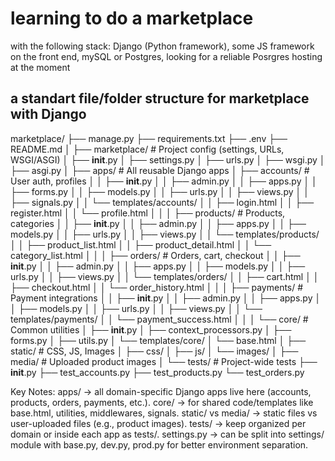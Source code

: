 # learning to do a marketplace 
with the following stack: Django (Python framework), some JS framework on the front end, mySQL or Postgres, looking for a reliable Posrgres hosting at the moment  
## a standart file/folder structure for marketplace with Django 
marketplace/
├── manage.py
├── requirements.txt
├── .env
├── README.md
│
├── marketplace/                # Project config (settings, URLs, WSGI/ASGI)
│   ├── __init__.py
│   ├── settings.py
│   ├── urls.py
│   ├── wsgi.py
│   ├── asgi.py
│
├── apps/                       # All reusable Django apps
│   ├── accounts/               # User auth, profiles
│   │   ├── __init__.py
│   │   ├── admin.py
│   │   ├── apps.py
│   │   ├── forms.py
│   │   ├── models.py
│   │   ├── urls.py
│   │   ├── views.py
│   │   ├── signals.py
│   │   └── templates/accounts/
│   │       ├── login.html
│   │       ├── register.html
│   │       └── profile.html
│   │
│   ├── products/               # Products, categories
│   │   ├── __init__.py
│   │   ├── admin.py
│   │   ├── apps.py
│   │   ├── models.py
│   │   ├── urls.py
│   │   ├── views.py
│   │   └── templates/products/
│   │       ├── product_list.html
│   │       ├── product_detail.html
│   │       └── category_list.html
│   │
│   ├── orders/                 # Orders, cart, checkout
│   │   ├── __init__.py
│   │   ├── admin.py
│   │   ├── apps.py
│   │   ├── models.py
│   │   ├── urls.py
│   │   ├── views.py
│   │   └── templates/orders/
│   │       ├── cart.html
│   │       ├── checkout.html
│   │       └── order_history.html
│   │
│   ├── payments/               # Payment integrations
│   │   ├── __init__.py
│   │   ├── admin.py
│   │   ├── apps.py
│   │   ├── models.py
│   │   ├── urls.py
│   │   ├── views.py
│   │   └── templates/payments/
│   │       └── payment_success.html
│   │
│   └── core/                   # Common utilities
│       ├── __init__.py
│       ├── context_processors.py
│       ├── forms.py
│       ├── utils.py
│       └── templates/core/
│           └── base.html
│
├── static/                     # CSS, JS, Images
│   ├── css/
│   ├── js/
│   └── images/
│
├── media/                      # Uploaded product images
│
└── tests/                      # Project-wide tests
    ├── __init__.py
    ├── test_accounts.py
    ├── test_products.py
    └── test_orders.py

Key Notes:
apps/ → all domain-specific Django apps live here (accounts, products, orders, payments, etc.).
core/ → for shared code/templates like base.html, utilities, middlewares, signals.
static/ vs media/ → static files vs user-uploaded files (e.g., product images).
tests/ → keep organized per domain or inside each app as tests/.
settings.py → can be split into settings/ module with base.py, dev.py, prod.py for better environment separation.
